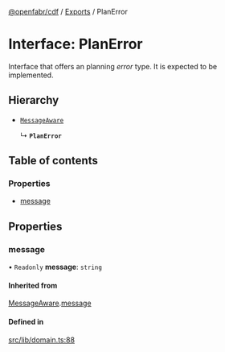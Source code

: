 [@openfabr/cdf](../README.md) / [Exports](../modules.md) / PlanError

# Interface: PlanError

Interface that offers an planning *error* type.
It is expected to be implemented.

## Hierarchy

- [`MessageAware`](MessageAware.md)

  ↳ **`PlanError`**

## Table of contents

### Properties

- [message](PlanError.md#message)

## Properties

### message

• `Readonly` **message**: `string`

#### Inherited from

[MessageAware](MessageAware.md).[message](MessageAware.md#message)

#### Defined in

[src/lib/domain.ts:88](https://github.com/openfabr/cdf/blob/ea0e7b7/core/typescript/src/lib/domain.ts#L88)
